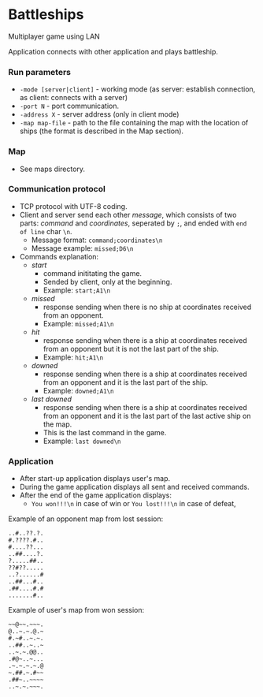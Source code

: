 # Battleships
Multiplayer game using LAN

Application connects with other application and plays battleship.

### Run parameters
* `-mode [server|client]` - working mode (as server: establish connection, as client: connects with a server)
* `-port N` - port communication.
* `-address X` - server address (only in client mode)
* `-map map-file` - path to the file containing the map with the location of ships (the format is described in the Map section).

### Map
* See maps directory.

### Communication protocol
* TCP protocol with UTF-8 coding.
* Client and server send each other _message_, which consists of two parts: _command_ and _coordinates_, seperated by `;`, and ended with `end of line` char `\n`.
  * Message format: `command;coordinates\n`
  * Message example: `missed;D6\n`
* Commands explanation:
  * _start_
    * command inititating the game. 
    * Sended by client, only at the beginning.
    * Example: `start;A1\n`
  * _missed_
    * response sending when there is no ship at coordinates received from an opponent.
    * Example: `missed;A1\n`
  * _hit_
    * response sending when there is a ship at coordinates received from an opponent but it is not the last part of the ship.
    * Example: `hit;A1\n`
  * _downed_
    * response sending when there is a ship at coordinates received from an opponent and it is the last part of the ship.
    * Example: `downed;A1\n`
  * _last downed_
    * response sending when there is a ship at coordinates received from an opponent and it is the last part of the last active ship on the map.
    * This is the last command in the game.
    * Example: `last downed\n`

### Application 
* After start-up application displays user's map.
* During the game application displays all sent and received commands.
* After the end of the game application displays:
  * `You won!!!\n` in case of win or `You lost!!!\n` in case of defeat,

Example of an opponent map from lost session:
```
..#..??.?.
#.????.#..
#....??...
..##....?.
?.....##..
??#??.....
..?......#
..##...#..
.##....#.#
.......#..
```

Example of user's map from won session:
```
~~@~~.~~~.
@..~.~.@.~
#.~#..~.~.
..##..~..~
..~.~.@@..
.#@~..~...
.~.~.~.~.@
~.##.~.#~~
.##~..~~~~
..~.~.~~~.
```
